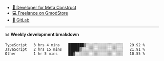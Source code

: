 - [🎈 Developer for Meta Construct](https://metastruct.net)
- [💻 Freelance on GmodStore](https://www.gmodstore.com/users/Tenrys)
- [🦊 GitLab](https://gitlab.com/Tenrys)

---

📊 **Weekly development breakdown**
<!--START_SECTION:waka-->

```text
TypeScript   3 hrs 4 mins    ███████▒░░░░░░░░░░░░░░░░░   29.92 %
JavaScript   2 hrs 15 mins   █████▒░░░░░░░░░░░░░░░░░░░   21.91 %
Other        1 hr 5 mins     ██▓░░░░░░░░░░░░░░░░░░░░░░   10.55 %
```

<!--END_SECTION:waka-->
